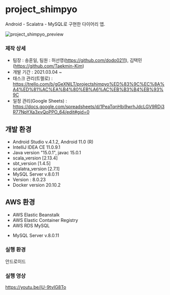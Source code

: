 # project_shimpyo
 Android - Scalatra - MySQL로 구현한 다이어리 앱.

![project_shimpyo_preview](https://i.imgur.com/FWwy6UA.jpg)

### 제작 상세
* 팀장 : 송훈일, 팀원 : 허선영(https://github.com/dodo0211), 김택민(https://github.com/Taekmin-Kim)
* 개발 기간 : 2021.03.04 ~
* 태스크 관리(트렐로) : https://trello.com/b/gGeXNlLT/projectshimpyo%ED%83%9C%EC%8A%A4%ED%81%AC%EA%B4%80%EB%A6%AC%EB%B3%B4%EB%93%9C
* 일정 관리(Google Sheets) : https://docs.google.com/spreadsheets/d/1PeaTqnHbi9wrhJdcLGV9RDj3R77NpYXa3xvQoPPO_64/edit#gid=0

## 개발 환경
 * Android Studio v.4.1.2, Android 11.0 (R)
 * IntelliJ IDEA CE 11.0.9.1
 * Java version "15.0.1", javac 15.0.1
 * scala_version [2.13.4]
 * sbt_version [1.4.5]
 * scalatra_version [2.7.1]
 * MySQL Server v.8.0.11
 * Version : 8.0.23
 * Docker version 20.10.2

## AWS 환경 
 * AWS Elastic Beanstalk
 * AWS Elastic Container Registry
 * AWS RDS MySQL
  - MySQL Server v.8.0.11
  
### 실행 환경
안드로이드
  
### 실행 영상
https://youtu.be/jU-9tvIG8To
